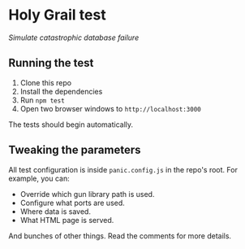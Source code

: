 # Holy Grail test
*Simulate catastrophic database failure*

## Running the test
1. Clone this repo
2. Install the dependencies
3. Run `npm test`
4. Open two browser windows to `http://localhost:3000`

The tests should begin automatically.

## Tweaking the parameters
All test configuration is inside `panic.config.js` in the repo's root. For example, you can:

- Override which gun library path is used.
- Configure what ports are used.
- Where data is saved.
- What HTML page is served.

And bunches of other things. Read the comments for more details.
